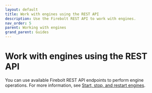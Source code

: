 ```yaml
---
layout: default
title: Work with engines using the REST API
description: Use the Firebolt REST API to work with engines.
nav_order: 5
parent: Working with engines
grand_parent: Guides
---
```


# Work with engines using the REST API

You can use available Firebolt REST API endpoints to perform engine operations. For more information, see [Start, stop, and restart engines](../developing-with-firebolt/firebolt-rest-api.md#start-stop-and-restart-engines).
